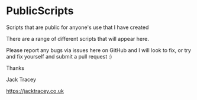 # PublicScripts

Scripts that are public for anyone's use that I have created

There are a range of different scripts that will appear here.

Please report any bugs via issues here on GitHub and I will look to fix, or try and fix yourself and submit a pull request :)

Thanks

Jack Tracey

https://jacktracey.co.uk
